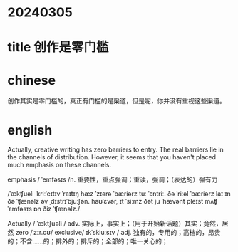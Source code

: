 
# 20240305

# title 创作是零门槛

# chinese 
创作其实是零门槛的，真正有门槛的是渠道，但是呢，你并没有重视这些渠道。

# english
Actually, creative writing has zero barriers to entry. The real barriers lie in the channels of distribution. However, it seems that you haven't placed much emphasis on these channels.


emphasis / ˈemfəsɪs /n.  重要性，重点强调；重读，强调；（表达的）强有力

/ˈækʧuəli ˈkriːˈeɪtɪv ˈraɪtɪŋ hæz ˈzɪərə ˈbæriərz tuː ˈɛntriː. ðə ˈriːəl ˈbæriərz laɪ ɪn ðə ˈʧænəlz əv ˌdɪstrɪˈbjuːʃən. haʊˈɛvər, ɪt ˈsiːmz ðət ju ˈhævənt pleɪst mʌʧ ˈɛmfəsɪs ɒn ðiz ˈʧænəlz./


Actually / ˈæktʃuəli / adv.  实际上，事实上；（用于开始新话题）其实；竟然，居然
zero /ˈzɪr.oʊ/
exclusive/ ɪkˈskluːsɪv / adj.  独有的，专用的；高档的，昂贵的；不含……的；排外的；排斥的；全部的；唯一关心的；
